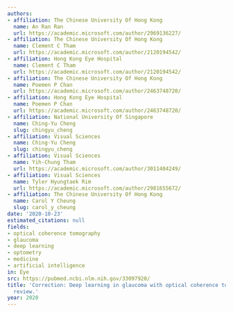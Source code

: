 ```yaml
---
authors:
- affiliation: The Chinese University Of Hong Kong
  name: An Ran Ran
  url: https://academic.microsoft.com/author/2969136227/
- affiliation: The Chinese University Of Hong Kong
  name: Clement C Tham
  url: https://academic.microsoft.com/author/2120194542/
- affiliation: Hong Kong Eye Hospital
  name: Clement C Tham
  url: https://academic.microsoft.com/author/2120194542/
- affiliation: The Chinese University Of Hong Kong
  name: Poemen P Chan
  url: https://academic.microsoft.com/author/2463748720/
- affiliation: Hong Kong Eye Hospital
  name: Poemen P Chan
  url: https://academic.microsoft.com/author/2463748720/
- affiliation: National University Of Singapore
  name: Ching-Yu Cheng
  slug: chingyu_cheng
- affiliation: Visual Sciences
  name: Ching-Yu Cheng
  slug: chingyu_cheng
- affiliation: Visual Sciences
  name: Yih-Chung Tham
  url: https://academic.microsoft.com/author/3011404249/
- affiliation: Visual Sciences
  name: Tyler Hyungtaek Rim
  url: https://academic.microsoft.com/author/2981655672/
- affiliation: The Chinese University Of Hong Kong
  name: Carol Y Cheung
  slug: carol_y_cheung
date: '2020-10-23'
estimated_citations: null
fields:
- optical coherence tomography
- glaucoma
- deep learning
- optometry
- medicine
- artificial intelligence
in: Eye
src: https://pubmed.ncbi.nlm.nih.gov/33097920/
title: 'Correction: Deep learning in glaucoma with optical coherence tomography: a
  review.'
year: 2020
---
```

